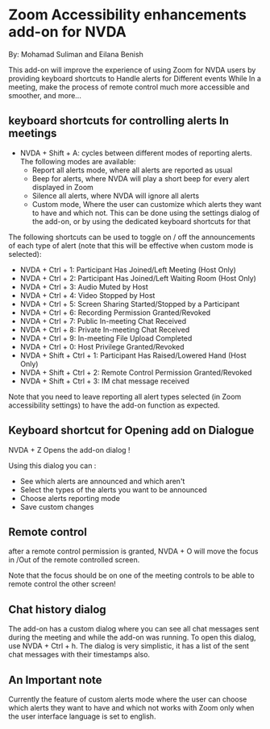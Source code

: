 # Zoom Accessibility enhancements add-on for NVDA

By: Mohamad Suliman and Eilana Benish

This add-on will improve the experience of using Zoom for NVDA users by providing keyboard shortcuts to Handle alerts for Different events While In a meeting, make the process of remote control much more accessible and smoother, and more...

## keyboard shortcuts for controlling alerts In meetings 

* NVDA + Shift + A: cycles between different modes of reporting alerts. The following modes are available:
    * Report all alerts mode, where all alerts are reported as usual
    * Beep for alerts, where NVDA will play a short beep for every alert displayed in Zoom
    * Silence all alerts, where NVDA will ignore all alerts
    * Custom mode, Where the user can customize which alerts they want to have and which not. This can be done using the settings dialog of the add-on, or by using the dedicated keyboard shortcuts for that

The following shortcuts can be used to toggle on / off the announcements of each type of alert (note that this will be effective when custom mode is selected):

* NVDA + Ctrl + 1: Participant Has Joined/Left Meeting (Host Only)
* NVDA + Ctrl + 2: Participant Has Joined/Left Waiting Room (Host Only)
* NVDA + Ctrl + 3: Audio Muted by Host
* NVDA + Ctrl + 4: Video Stopped by Host
* NVDA + Ctrl + 5: Screen Sharing Started/Stopped by a Participant
* NVDA + Ctrl + 6: Recording Permission Granted/Revoked
* NVDA + Ctrl + 7:  Public In-meeting Chat Received
* NVDA + Ctrl + 8: Private In-meeting Chat Received
* NVDA + Ctrl + 9: In-meeting File Upload Completed
* NVDA + Ctrl + 0: Host Privilege Granted/Revoked
* NVDA + Shift + Ctrl + 1: Participant Has Raised/Lowered Hand (Host Only)
* NVDA + Shift + Ctrl + 2: Remote Control Permission Granted/Revoked
* NVDA + Shift + Ctrl + 3: IM chat message received


Note that you need to leave reporting all alert types selected (in Zoom accessibility settings) to have the add-on function as expected.

## Keyboard shortcut for Opening add on Dialogue 

NVDA + Z Opens the add-on dialog !

Using this dialog you can :

* See which alerts are announced and which aren't
* Select the types of the alerts you want to be announced
* Choose alerts reporting mode
* Save custom changes 

## Remote control 

after a remote control permission is granted,  NVDA + O will move the focus in /Out of  the remote controlled screen.

Note that the focus should be on one of the meeting controls to be able to remote control the other screen!

## Chat history dialog

The add-on has a custom dialog where you can see all chat messages sent during the meeting and while the add-on was running.
To open this dialog, use NVDA + Ctrl + h.
The dialog is very simplistic, it has a list of the sent chat messages with their timestamps also.

## An Important note

Currently the feature of custom alerts mode where the user can choose which alerts they want to have and which not works with Zoom only when the user interface language is set to english.